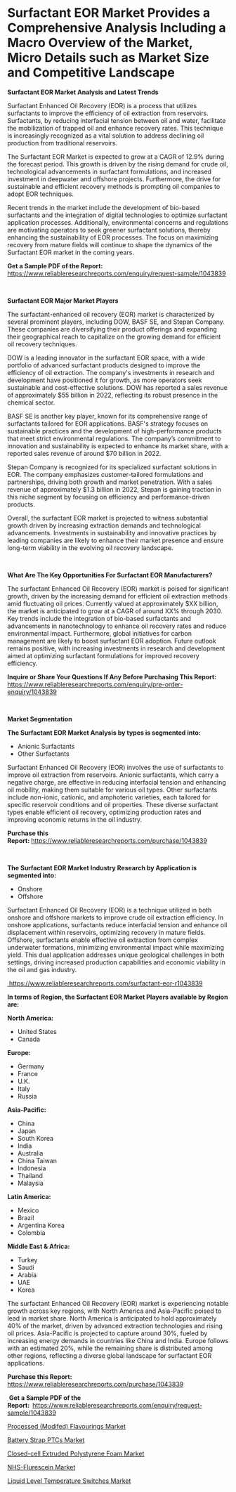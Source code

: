 <p><h1>Surfactant EOR Market Provides a Comprehensive Analysis Including a Macro Overview of the Market, Micro Details such as Market Size and Competitive Landscape</h1></p><p><strong>Surfactant EOR Market Analysis and Latest Trends</strong></p>
<p><p>Surfactant Enhanced Oil Recovery (EOR) is a process that utilizes surfactants to improve the efficiency of oil extraction from reservoirs. Surfactants, by reducing interfacial tension between oil and water, facilitate the mobilization of trapped oil and enhance recovery rates. This technique is increasingly recognized as a vital solution to address declining oil production from traditional reservoirs.</p><p>The Surfactant EOR Market is expected to grow at a CAGR of 12.9% during the forecast period. This growth is driven by the rising demand for crude oil, technological advancements in surfactant formulations, and increased investment in deepwater and offshore projects. Furthermore, the drive for sustainable and efficient recovery methods is prompting oil companies to adopt EOR techniques.</p><p>Recent trends in the market include the development of bio-based surfactants and the integration of digital technologies to optimize surfactant application processes. Additionally, environmental concerns and regulations are motivating operators to seek greener surfactant solutions, thereby enhancing the sustainability of EOR processes. The focus on maximizing recovery from mature fields will continue to shape the dynamics of the Surfactant EOR market in the coming years.</p></p>
<p><strong>Get a Sample PDF of the Report:&nbsp;</strong> <a href="https://www.reliableresearchreports.com/enquiry/request-sample/1043839?utm_campaign=1588&utm_medium=2&utm_source=Github&utm_content=ia&utm_term=16102024&utm_id=surfactant-eor">https://www.reliableresearchreports.com/enquiry/request-sample/1043839</a></p>
<p>&nbsp;</p>
<p><strong>Surfactant EOR Major Market Players</strong></p>
<p><p>The surfactant-enhanced oil recovery (EOR) market is characterized by several prominent players, including DOW, BASF SE, and Stepan Company. These companies are diversifying their product offerings and expanding their geographical reach to capitalize on the growing demand for efficient oil recovery techniques.</p><p>DOW is a leading innovator in the surfactant EOR space, with a wide portfolio of advanced surfactant products designed to improve the efficiency of oil extraction. The company's investments in research and development have positioned it for growth, as more operators seek sustainable and cost-effective solutions. DOW has reported a sales revenue of approximately $55 billion in 2022, reflecting its robust presence in the chemical sector.</p><p>BASF SE is another key player, known for its comprehensive range of surfactants tailored for EOR applications. BASF's strategy focuses on sustainable practices and the development of high-performance products that meet strict environmental regulations. The company’s commitment to innovation and sustainability is expected to enhance its market share, with a reported sales revenue of around $70 billion in 2022.</p><p>Stepan Company is recognized for its specialized surfactant solutions in EOR. The company emphasizes customer-tailored formulations and partnerships, driving both growth and market penetration. With a sales revenue of approximately $1.3 billion in 2022, Stepan is gaining traction in this niche segment by focusing on efficiency and performance-driven products.</p><p>Overall, the surfactant EOR market is projected to witness substantial growth driven by increasing extraction demands and technological advancements. Investments in sustainability and innovative practices by leading companies are likely to enhance their market presence and ensure long-term viability in the evolving oil recovery landscape.</p></p>
<p>&nbsp;</p>
<p><strong>What Are The Key Opportunities For Surfactant EOR Manufacturers?</strong></p>
<p><p>The surfactant Enhanced Oil Recovery (EOR) market is poised for significant growth, driven by the increasing demand for efficient oil extraction methods amid fluctuating oil prices. Currently valued at approximately $XX billion, the market is anticipated to grow at a CAGR of around XX% through 2030. Key trends include the integration of bio-based surfactants and advancements in nanotechnology to enhance oil recovery rates and reduce environmental impact. Furthermore, global initiatives for carbon management are likely to boost surfactant EOR adoption. Future outlook remains positive, with increasing investments in research and development aimed at optimizing surfactant formulations for improved recovery efficiency.</p></p>
<p><strong>Inquire or Share Your Questions If Any Before Purchasing This Report:</strong> <a href="https://www.reliableresearchreports.com/enquiry/pre-order-enquiry/1043839?utm_campaign=1588&utm_medium=2&utm_source=Github&utm_content=ia&utm_term=16102024&utm_id=surfactant-eor">https://www.reliableresearchreports.com/enquiry/pre-order-enquiry/1043839</a></p>
<p>&nbsp;</p>
<p><strong>Market Segmentation</strong></p>
<p><strong>The Surfactant EOR Market Analysis by types is segmented into:</strong></p>
<p><ul><li>Anionic Surfactants</li><li>Other Surfactants</li></ul></p>
<p><p>Surfactant Enhanced Oil Recovery (EOR) involves the use of surfactants to improve oil extraction from reservoirs. Anionic surfactants, which carry a negative charge, are effective in reducing interfacial tension and enhancing oil mobility, making them suitable for various oil types. Other surfactants include non-ionic, cationic, and amphoteric varieties, each tailored for specific reservoir conditions and oil properties. These diverse surfactant types enable efficient oil recovery, optimizing production rates and improving economic returns in the oil industry.</p></p>
<p><strong>Purchase this Report:&nbsp;</strong><a href="https://www.reliableresearchreports.com/purchase/1043839?utm_campaign=1588&utm_medium=2&utm_source=Github&utm_content=ia&utm_term=16102024&utm_id=surfactant-eor">https://www.reliableresearchreports.com/purchase/1043839</a></p>
<p>&nbsp;</p>
<p><strong>The Surfactant EOR Market Industry Research by Application is segmented into:</strong></p>
<p><ul><li>Onshore</li><li>Offshore</li></ul></p>
<p><p>Surfactant Enhanced Oil Recovery (EOR) is a technique utilized in both onshore and offshore markets to improve crude oil extraction efficiency. In onshore applications, surfactants reduce interfacial tension and enhance oil displacement within reservoirs, optimizing recovery in mature fields. Offshore, surfactants enable effective oil extraction from complex underwater formations, minimizing environmental impact while maximizing yield. This dual application addresses unique geological challenges in both settings, driving increased production capabilities and economic viability in the oil and gas industry.</p></p>
<p><a href="https://www.reliableresearchreports.com/surfactant-eor-r1043839?utm_campaign=1588&utm_medium=2&utm_source=Github&utm_content=ia&utm_term=16102024&utm_id=surfactant-eor">&nbsp;https://www.reliableresearchreports.com/surfactant-eor-r1043839</a></p>
<p><strong>In terms of Region, the Surfactant EOR Market Players available by Region are:</strong></p>
<p>
    <p> <strong> North America: </strong>
        <ul>
            <li>United States</li>
            <li>Canada</li>
        </ul>
        </p> 
    <p> <strong> Europe: </strong>
        <ul>
            <li>Germany</li>
            <li>France</li>
            <li>U.K.</li>
            <li>Italy</li>
            <li>Russia</li>
        </ul>
        </p> 
    <p> <strong> Asia-Pacific: </strong>
        <ul>
            <li>China</li>
            <li>Japan</li>
            <li>South Korea</li>
            <li>India</li>
            <li>Australia</li>
            <li>China Taiwan</li>
            <li>Indonesia</li>
            <li>Thailand</li>
            <li>Malaysia</li>
        </ul>
        </p> 
    <p> <strong> Latin America: </strong>
        <ul>
            <li>Mexico</li>
            <li>Brazil</li>
            <li>Argentina Korea</li>
            <li>Colombia</li>
        </ul>
        </p> 
    <p> <strong> Middle East & Africa: </strong>
        <ul>
            <li>Turkey</li>
            <li>Saudi</li>
            <li>Arabia</li>
            <li>UAE</li>
            <li>Korea</li>
        </ul>
    </p>
    </p>
<p><p>The surfactant Enhanced Oil Recovery (EOR) market is experiencing notable growth across key regions, with North America and Asia-Pacific poised to lead in market share. North America is anticipated to hold approximately 40% of the market, driven by advanced extraction technologies and rising oil prices. Asia-Pacific is projected to capture around 30%, fueled by increasing energy demands in countries like China and India. Europe follows with an estimated 20%, while the remaining share is distributed among other regions, reflecting a diverse global landscape for surfactant EOR applications.</p></p>
<p><strong>Purchase this Report: </strong><a href="https://www.reliableresearchreports.com/purchase/1043839?utm_campaign=1588&utm_medium=2&utm_source=Github&utm_content=ia&utm_term=16102024&utm_id=surfactant-eor">https://www.reliableresearchreports.com/purchase/1043839</a></p>
<p>&nbsp;<strong>Get a Sample PDF of the Report:&nbsp;&nbsp;</strong><a href="https://www.reliableresearchreports.com/enquiry/request-sample/1043839?utm_campaign=1588&utm_medium=2&utm_source=Github&utm_content=ia&utm_term=16102024&utm_id=surfactant-eor">https://www.reliableresearchreports.com/enquiry/request-sample/1043839</a></p>
<p><strong></strong></p>
<p><p><a href="https://www.linkedin.com/pulse/processed-modifed-flavourings-mosaic-piecing-together-global-gafue?trk=public_post_embed_feed-article-content&utm_campaign=1588&utm_medium=2&utm_source=Github&utm_content=ia&utm_term=16102024&utm_id=surfactant-eor">Processed (Modifed) Flavourings Market</a></p><p><a href="https://www.linkedin.com/pulse/global-perspectives-battery-strap-ptcs-market-trends-forecast-vgbzc?trk=public_post_embed_feed-article-content&utm_campaign=1588&utm_medium=2&utm_source=Github&utm_content=ia&utm_term=16102024&utm_id=surfactant-eor">Battery Strap PTCs Market</a></p><p><a href="https://github.com/gulaimolin/Market-Research-Report-List-6/blob/main/closed-cell-extruded-polystyrene-foam-market.md?utm_campaign=1588&utm_medium=2&utm_source=Github&utm_content=ia&utm_term=16102024&utm_id=surfactant-eor">Closed-cell Extruded Polystyrene Foam Market</a></p><p><a href="https://www.linkedin.com/pulse/nhs-flurescein-market-share-size-trends-industry-analysis-fvvye?trk=public_post_embed_feed-article-content&utm_campaign=1588&utm_medium=2&utm_source=Github&utm_content=ia&utm_term=16102024&utm_id=surfactant-eor">NHS-Flurescein Market</a></p><p><a href="https://www.linkedin.com/pulse/liquid-level-temperature-switches-market-shifts-strategic-q10oc?trk=public_post_embed_feed-article-content&utm_campaign=1588&utm_medium=2&utm_source=Github&utm_content=ia&utm_term=16102024&utm_id=surfactant-eor">Liquid Level Temperature Switches Market</a></p></p>